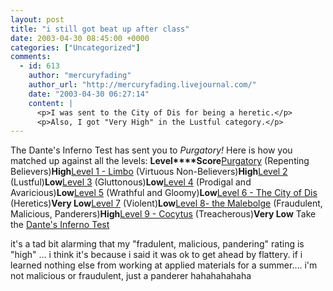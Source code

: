 ```yaml
---
layout: post
title: "i still got beat up after class"
date: 2003-04-30 08:45:00 +0000
categories: ["Uncategorized"]
comments:
  - id: 613
    author: "mercuryfading"
    author_url: "http://mercuryfading.livejournal.com/"
    date: "2003-04-30 06:27:14"
    content: |
      <p>I was sent to the City of Dis for being a heretic.</p>
      <p>Also, I got "Very High" in the Lustful category.</p>
---
```


The Dante's Inferno Test has sent you to *Purgatory!*
Here is how you matched up against all the levels:
**Level****Score**[Purgatory](http://www.4degreez.com/misc/dante-inferno-information.html#0) (Repenting Believers)**High**[Level 1 - Limbo](http://www.4degreez.com/misc/dante-inferno-information.html#1) (Virtuous Non-Believers)**High**[Level 2](http://www.4degreez.com/misc/dante-inferno-information.html#2) (Lustful)**Low**[Level 3](http://www.4degreez.com/misc/dante-inferno-information.html#3) (Gluttonous)**Low**[Level 4](http://www.4degreez.com/misc/dante-inferno-information.html#4) (Prodigal and Avaricious)**Low**[Level 5](http://www.4degreez.com/misc/dante-inferno-information.html#5) (Wrathful and Gloomy)**Low**[Level 6 - The City of Dis](http://www.4degreez.com/misc/dante-inferno-information.html#6) (Heretics)**Very Low**[Level 7](http://www.4degreez.com/misc/dante-inferno-information.html#7) (Violent)**Low**[Level 8- the Malebolge](http://www.4degreez.com/misc/dante-inferno-information.html#8) (Fraudulent, Malicious, Panderers)**High**[Level 9 - Cocytus](http://www.4degreez.com/misc/dante-inferno-information.html#9) (Treacherous)**Very Low**
Take the [Dante's Inferno Test](http://www.4degreez.com/misc/dante-inferno-test.html)

it's a tad bit alarming that my "fradulent, malicious, pandering" rating is "high" ... i think it's because i said it was ok to get ahead by flattery. if i learned nothing else from working at applied materials for a summer.... i'm not malicious or fraudulent, just a panderer hahahahahaha